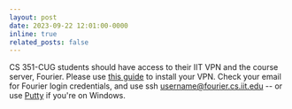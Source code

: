 ```yaml
---
layout: post
date: 2023-09-22 12:01:00-0000
inline: true
related_posts: false
---
```


CS 351-CUG students should have access to their IIT VPN and the course server, Fourier. Please use [this guide](https://ots.iit.edu/network-infrastructure/vpn-setup-and-connect-using-cisco-anyconnect-windows) to install your VPN. Check your email for Fourier login credentials, and use ssh username@fourier.cs.iit.edu -- or use [Putty](https://www.putty.org/) if you're on Windows.


